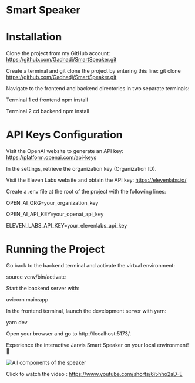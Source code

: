 # Smart Speaker

# Installation
Clone the project from my GitHub account: https://github.com/Gadnadj/SmartSpeaker.git

Create a terminal and git clone the project by entering this line: 
git clone https://github.com/Gadnadj/SmartSpeaker.git

Navigate to the frontend and backend directories in two separate terminals:

Terminal 1
cd frontend
npm install

Terminal 2
cd backend
npm install

# API Keys Configuration
Visit the OpenAI website to generate an API key: https://platform.openai.com/api-keys

In the settings, retrieve the organization key (Organization ID).

Visit the Eleven Labs website and obtain the API key: https://elevenlabs.io/

Create a .env file at the root of the project with the following lines:

OPEN_AI_ORG=your_organization_key

OPEN_AI_API_KEY=your_openai_api_key

ELEVEN_LABS_API_KEY=your_elevenlabs_api_key

# Running the Project
Go back to the backend terminal and activate the virtual environment:

source venv/bin/activate

Start the backend server with:

uvicorn main:app

In the frontend terminal, launch the development server with yarn:

yarn dev

Open your browser and go to http://localhost:5173/.

Experience the interactive Jarvis Smart Speaker on your local environment! 🚀

![All components of the speaker](https://hackster.imgix.net/uploads/attachments/981698/1_9Ovnzl7yNZJsbMgM7Q6tdA.jpeg?auto=compress%2Cformat&w=740&h=555&fit=max)

Click to watch the video : https://www.youtube.com/shorts/6i5hho2aD-E






